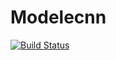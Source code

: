 # Modelecnn

[![Build Status](https://github.com/ManalBLD/Modelecnn.jl/actions/workflows/CI.yml/badge.svg?branch=master)](https://github.com/ManalBLD/Modelecnn.jl/actions/workflows/CI.yml?query=branch%3Amaster)
